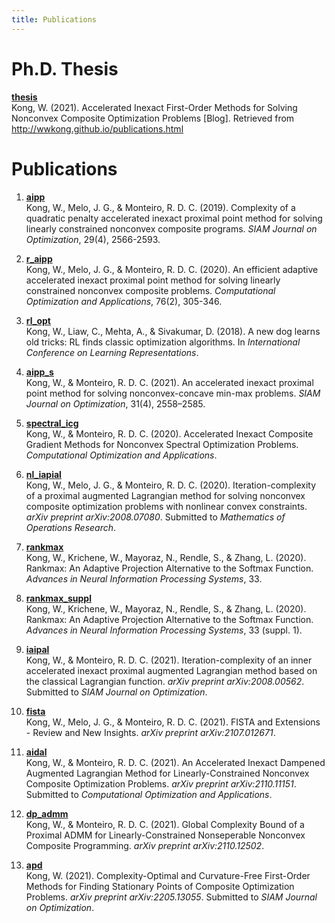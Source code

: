 ```yaml
---
title: Publications
---
```


# Ph.D. Thesis #


[**thesis**](files/publications/thesis_william_kong.pdf)  
Kong, W. (2021). Accelerated Inexact First-Order Methods for Solving Nonconvex Composite Optimization Problems [Blog]. Retrieved from http://wwkong.github.io/publications.html


# Publications #
  

1. [**aipp**](files/publications/aipp.pdf)  
Kong, W., Melo, J. G., & Monteiro, R. D. C. (2019). Complexity of a quadratic penalty accelerated inexact proximal point method for solving linearly constrained nonconvex composite programs. *SIAM Journal on Optimization*, 29(4), 2566-2593.  

1. [**r_aipp**](files/publications/r_aipp.pdf)  
Kong, W., Melo, J. G., & Monteiro, R. D. C. (2020). An efficient adaptive accelerated inexact proximal point method for solving linearly constrained nonconvex composite problems. *Computational Optimization and Applications*, 76(2), 305-346.

1. [**rl_opt**](files/publications/rl_opt.pdf)  
Kong, W., Liaw, C., Mehta, A., & Sivakumar, D. (2018). A new dog learns old tricks: RL finds classic optimization algorithms. In *International Conference on Learning Representations*.

1. [**aipp_s**](files/publications/aipp_s.pdf)  
Kong, W., & Monteiro, R. D. C. (2021). An accelerated inexact proximal point method for solving nonconvex-concave min-max problems. *SIAM Journal on Optimization*, 31(4), 2558–2585.

1. [**spectral_icg**](files/publications/spectral_icg.pdf)  
Kong, W., & Monteiro, R. D. C. (2020). Accelerated Inexact Composite Gradient Methods for Nonconvex Spectral Optimization Problems. *Computational Optimization and Applications*.

1. [**nl_iapial**](files/publications/nl_iapial.pdf)  
Kong, W., Melo, J. G., & Monteiro, R. D. C. (2020). Iteration-complexity of a proximal augmented Lagrangian method for solving nonconvex composite optimization problems with nonlinear convex constraints. *arXiv preprint arXiv:2008.07080*. Submitted to *Mathematics of Operations Research*.

1. [**rankmax**](files/publications/rankmax.pdf)  
Kong, W., Krichene, W., Mayoraz, N., Rendle, S., & Zhang, L. (2020). Rankmax: An Adaptive Projection Alternative to the Softmax Function. *Advances in Neural Information Processing Systems*, 33.

1. [**rankmax_suppl**](files/publications/rankmax_suppl.pdf)  
Kong, W., Krichene, W., Mayoraz, N., Rendle, S., & Zhang, L. (2020). Rankmax: An Adaptive Projection Alternative to the Softmax Function. *Advances in Neural Information Processing Systems*, 33 (suppl. 1).

1. [**iaipal**](files/publications/iaipal.pdf)  
Kong, W., & Monteiro, R. D. C. (2021). Iteration-complexity of an inner accelerated inexact proximal augmented Lagrangian method based on the classical Lagrangian function. *arXiv preprint arXiv:2008.00562*. Submitted to *SIAM Journal on Optimization*.

1. [**fista**](files/publications/fista.pdf)  
Kong, W., Melo, J. G., & Monteiro, R. D. C. (2021). FISTA and Extensions - Review and New Insights. *arXiv preprint arXiv:2107.012671*.

1. [**aidal**](files/publications/aidal.pdf)  
Kong, W., & Monteiro, R. D. C. (2021). An Accelerated Inexact Dampened Augmented Lagrangian Method for Linearly-Constrained Nonconvex Composite Optimization Problems. *arXiv preprint arXiv:2110.11151*. Submitted to *Computational Optimization and Applications*.

1. [**dp_admm**](files/publications/dp_admm.pdf)  
Kong, W., & Monteiro, R. D. C. (2021). Global Complexity Bound of a Proximal ADMM for Linearly-Constrained Nonseperable Nonconvex Composite Programming. *arXiv preprint arXiv:2110.12502*.

1. [**apd**](files/publication/apd.pdf)  
Kong, W. (2021). Complexity-Optimal and Curvature-Free First-Order Methods for Finding Stationary Points of Composite Optimization Problems. *arXiv preprint arXiv:2205.13055*. Submitted to *SIAM Journal on Optimization*.
